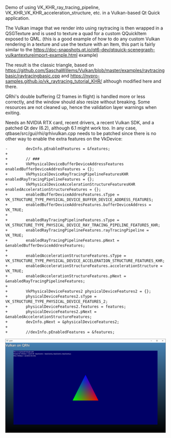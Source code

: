 Demo of using VK_KHR_ray_tracing_pipeline, VK_KHR_VK_KHR_acceleration_structure, etc. in a Vulkan-based Qt Quick application.

The Vulkan image that we render into using raytracing is then wrapped in a
QSGTexture and is used to texture a quad for a custom QQuickItem exposed to
QML. (this is a good example of how to do any custom Vulkan rendering in a
texture and use the texture with an Item, this part is fairly similar to the
https://doc-snapshots.qt.io/qt6-dev/qtquick-scenegraph-vulkantextureimport-example.html
example)

The result is the classic triangle, based on
https://github.com/SaschaWillems/Vulkan/blob/master/examples/raytracingbasic/raytracingbasic.cpp
and https://nvpro-samples.github.io/vk_raytracing_tutorial_KHR/
although modified here and there.

QRhi's double buffering (2 frames in flight) is handled more or less correctly,
and the window should also resize without breaking. Some resources are not
cleaned up, hence the validation layer warnings when exiting.

Needs an NVIDIA RTX card, recent drivers, a recent Vulkan SDK, and a patched Qt
dev (6.2), although 6.1 might work too. In any case,
qtbase/src/gui/rhi/qrhivulkan.cpp needs to be patched since there is no other
way to enable the extra features on the VkDevice:

```
-        devInfo.pEnabledFeatures = &features;
+
+        // ###
+        VkPhysicalDeviceBufferDeviceAddressFeatures enabledBufferDeviceAddresFeatures = {};
+        VkPhysicalDeviceRayTracingPipelineFeaturesKHR enabledRayTracingPipelineFeatures = {};
+        VkPhysicalDeviceAccelerationStructureFeaturesKHR enabledAccelerationStructureFeatures = {};
+        enabledBufferDeviceAddresFeatures.sType = VK_STRUCTURE_TYPE_PHYSICAL_DEVICE_BUFFER_DEVICE_ADDRESS_FEATURES;
+        enabledBufferDeviceAddresFeatures.bufferDeviceAddress = VK_TRUE;
+
+        enabledRayTracingPipelineFeatures.sType = VK_STRUCTURE_TYPE_PHYSICAL_DEVICE_RAY_TRACING_PIPELINE_FEATURES_KHR;
+        enabledRayTracingPipelineFeatures.rayTracingPipeline = VK_TRUE;
+        enabledRayTracingPipelineFeatures.pNext = &enabledBufferDeviceAddresFeatures;
+
+        enabledAccelerationStructureFeatures.sType = VK_STRUCTURE_TYPE_PHYSICAL_DEVICE_ACCELERATION_STRUCTURE_FEATURES_KHR;
+        enabledAccelerationStructureFeatures.accelerationStructure = VK_TRUE;
+        enabledAccelerationStructureFeatures.pNext = &enabledRayTracingPipelineFeatures;
+
+        VkPhysicalDeviceFeatures2 physicalDeviceFeatures2 = {};
+        physicalDeviceFeatures2.sType = VK_STRUCTURE_TYPE_PHYSICAL_DEVICE_FEATURES_2;
+        physicalDeviceFeatures2.features = features;
+        physicalDeviceFeatures2.pNext = &enabledAccelerationStructureFeatures;
+        devInfo.pNext = &physicalDeviceFeatures2;
+
+        //devInfo.pEnabledFeatures = &features;
```

![Screenshot](screenshot.png)
